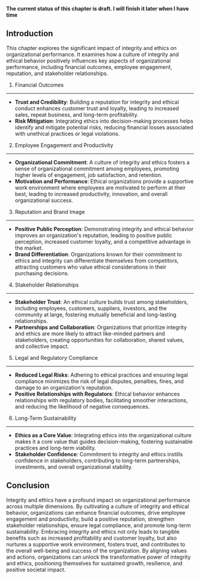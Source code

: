 **The current status of this chapter is draft. I will finish it later when I have time**

Introduction
------------

This chapter explores the significant impact of integrity and ethics on organizational performance. It examines how a culture of integrity and ethical behavior positively influences key aspects of organizational performance, including financial outcomes, employee engagement, reputation, and stakeholder relationships.

1. Financial Outcomes
---------------------

* **Trust and Credibility**: Building a reputation for integrity and ethical conduct enhances customer trust and loyalty, leading to increased sales, repeat business, and long-term profitability.
* **Risk Mitigation**: Integrating ethics into decision-making processes helps identify and mitigate potential risks, reducing financial losses associated with unethical practices or legal violations.

2. Employee Engagement and Productivity
---------------------------------------

* **Organizational Commitment**: A culture of integrity and ethics fosters a sense of organizational commitment among employees, promoting higher levels of engagement, job satisfaction, and retention.
* **Motivation and Performance**: Ethical organizations provide a supportive work environment where employees are motivated to perform at their best, leading to increased productivity, innovation, and overall organizational success.

3. Reputation and Brand Image
-----------------------------

* **Positive Public Perception**: Demonstrating integrity and ethical behavior improves an organization's reputation, leading to positive public perception, increased customer loyalty, and a competitive advantage in the market.
* **Brand Differentiation**: Organizations known for their commitment to ethics and integrity can differentiate themselves from competitors, attracting customers who value ethical considerations in their purchasing decisions.

4. Stakeholder Relationships
----------------------------

* **Stakeholder Trust**: An ethical culture builds trust among stakeholders, including employees, customers, suppliers, investors, and the community at large, fostering mutually beneficial and long-lasting relationships.
* **Partnerships and Collaboration**: Organizations that prioritize integrity and ethics are more likely to attract like-minded partners and stakeholders, creating opportunities for collaboration, shared values, and collective impact.

5. Legal and Regulatory Compliance
----------------------------------

* **Reduced Legal Risks**: Adhering to ethical practices and ensuring legal compliance minimizes the risk of legal disputes, penalties, fines, and damage to an organization's reputation.
* **Positive Relationships with Regulators**: Ethical behavior enhances relationships with regulatory bodies, facilitating smoother interactions, and reducing the likelihood of negative consequences.

6. Long-Term Sustainability
---------------------------

* **Ethics as a Core Value**: Integrating ethics into the organizational culture makes it a core value that guides decision-making, fostering sustainable practices and long-term viability.
* **Stakeholder Confidence**: Commitment to integrity and ethics instills confidence in stakeholders, contributing to long-term partnerships, investments, and overall organizational stability.

Conclusion
----------

Integrity and ethics have a profound impact on organizational performance across multiple dimensions. By cultivating a culture of integrity and ethical behavior, organizations can enhance financial outcomes, drive employee engagement and productivity, build a positive reputation, strengthen stakeholder relationships, ensure legal compliance, and promote long-term sustainability. Embracing integrity and ethics not only leads to tangible benefits such as increased profitability and customer loyalty, but also nurtures a supportive work environment, fosters trust, and contributes to the overall well-being and success of the organization. By aligning values and actions, organizations can unlock the transformative power of integrity and ethics, positioning themselves for sustained growth, resilience, and positive societal impact.
